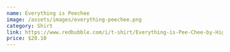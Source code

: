 ```yaml
---
name: Everything is Peechee
image: /assets/images/everything-peechee.png
category: Shirt
link: https://www.redbubble.com/i/t-shirt/Everything-is-Pee-Chee-by-High-Octane-Ink/80303511.ADAKE
price: $20.10
---
```

